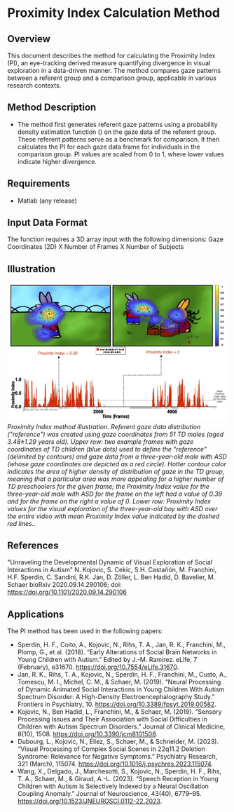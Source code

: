 # Proximity Index Calculation Method

## Overview
This document describes the method for calculating the Proximity Index (PI),
an eye-tracking derived measure quantifying divergence in visual exploration in a data-driven manner. The method compares gaze patterns
between a referent group and a comparison group, applicable in various research contexts.

## Method Description
- The method first generates referent gaze patterns using a probability density estimation
  function () on the gaze data of the referent group. These referent patterns serve as a benchmark for comparison. It then calculates the PI for each gaze data frame for individuals in the comparison group. PI values are scaled from 0 to 1, where lower values indicate higher divergence.

## Requirements
- Matlab (any release)

## Input Data Format
  The function requires a 3D array input with the following dimensions: Gaze Coordinates (2D) X Number of Frames X Number of Subjects
## Illustration
![Example Image](./img/Figure1.jpg)
*Proximity Index method illustration. Referent gaze data distribution ("reference") was created using gaze coordinates from 51 TD males (aged 3.48±1.29 years old).
Upper row: two example frames with gaze coordinates of TD children (blue dots) used to define the "reference" (delimited by contours) and gaze data from a three-year-old male with ASD (whose gaze coordinates are depicted as a red circle). Hotter contour color indicates the area of higher density of distribution of gaze in the TD group, meaning that a particular area was more appealing for a higher number of TD preschoolers for the given frame; the Proximity Index value for the three-year-old male with ASD for the frame on the left had a value of 0.39 and for the frame on the right a value of 0.  Lower row: Proximity Index values for the visual exploration of the three-year-old boy with ASD over the entire video with mean Proximity Index value indicated by the dashed red lines..*


## References

 "Unraveling the Developmental Dynamic of Visual Exploration of Social Interactions in Autism"
 N. Kojovic, S. Cekic, S.H. Castañón, M. Franchini, H.F. Sperdin, C. Sandini,
 R.K. Jan, D. Zöller, L. Ben Hadid, D. Bavelier, M. Schaer
 bioRxiv 2020.09.14.290106; doi: https://doi.org/10.1101/2020.09.14.290106
## Applications

The PI method has been used in the following papers:


- Sperdin, H. F., Coito, A., Kojovic, N., Rihs, T. A., Jan, R. K., Franchini, M., Plomp, G., et al. (2018). “Early Alterations of Social Brain Networks in Young Children with Autism.” Edited by J.-M. Ramirez. eLife, 7 (February), e31670. https://doi.org/10.7554/eLife.31670.
- Jan, R. K., Rihs, T. A., Kojovic, N., Sperdin, H. F., Franchini, M., Custo, A., Tomescu, M. I., Michel, C. M., & Schaer, M. (2019). “Neural Processing of Dynamic Animated Social Interactions in Young Children With Autism Spectrum Disorder: A High-Density Electroencephalography Study.” Frontiers in Psychiatry, 10. https://doi.org/10.3389/fpsyt.2019.00582.
- Kojovic, N., Ben Hadid, L., Franchini, M., & Schaer, M. (2019). “Sensory Processing Issues and Their Association with Social Difficulties in Children with Autism Spectrum Disorders.” Journal of Clinical Medicine, 8(10), 1508. https://doi.org/10.3390/jcm8101508.
- Dubourg, L., Kojovic, N., Eliez, S., Schaer, M., & Schneider, M. (2023). “Visual Processing of Complex Social Scenes in 22q11.2 Deletion Syndrome: Relevance for Negative Symptoms.” Psychiatry Research, 321 (March), 115074. https://doi.org/10.1016/j.psychres.2023.115074.
- Wang, X., Delgado, J., Marchesotti, S., Kojovic, N., Sperdin, H. F., Rihs, T. A., Schaer, M., & Giraud, A.-L. (2023). “Speech Reception in Young Children with Autism Is Selectively Indexed by a Neural Oscillation Coupling Anomaly.” Journal of Neuroscience, 43(40), 6779–95. https://doi.org/10.1523/JNEUROSCI.0112-22.2023.
